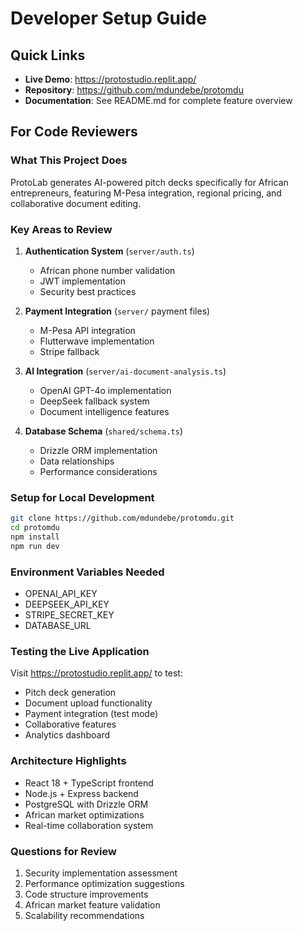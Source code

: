 # Developer Setup Guide

## Quick Links
- **Live Demo**: https://protostudio.replit.app/
- **Repository**: https://github.com/mdundebe/protomdu
- **Documentation**: See README.md for complete feature overview

## For Code Reviewers

### What This Project Does
ProtoLab generates AI-powered pitch decks specifically for African entrepreneurs, featuring M-Pesa integration, regional pricing, and collaborative document editing.

### Key Areas to Review
1. **Authentication System** (`server/auth.ts`)
   - African phone number validation
   - JWT implementation
   - Security best practices

2. **Payment Integration** (`server/` payment files)
   - M-Pesa API integration
   - Flutterwave implementation
   - Stripe fallback

3. **AI Integration** (`server/ai-document-analysis.ts`)
   - OpenAI GPT-4o implementation
   - DeepSeek fallback system
   - Document intelligence features

4. **Database Schema** (`shared/schema.ts`)
   - Drizzle ORM implementation
   - Data relationships
   - Performance considerations

### Setup for Local Development
```bash
git clone https://github.com/mdundebe/protomdu.git
cd protomdu
npm install
npm run dev
```

### Environment Variables Needed
- OPENAI_API_KEY
- DEEPSEEK_API_KEY  
- STRIPE_SECRET_KEY
- DATABASE_URL

### Testing the Live Application
Visit https://protostudio.replit.app/ to test:
- Pitch deck generation
- Document upload functionality
- Payment integration (test mode)
- Collaborative features
- Analytics dashboard

### Architecture Highlights
- React 18 + TypeScript frontend
- Node.js + Express backend
- PostgreSQL with Drizzle ORM
- African market optimizations
- Real-time collaboration system

### Questions for Review
1. Security implementation assessment
2. Performance optimization suggestions
3. Code structure improvements
4. African market feature validation
5. Scalability recommendations
